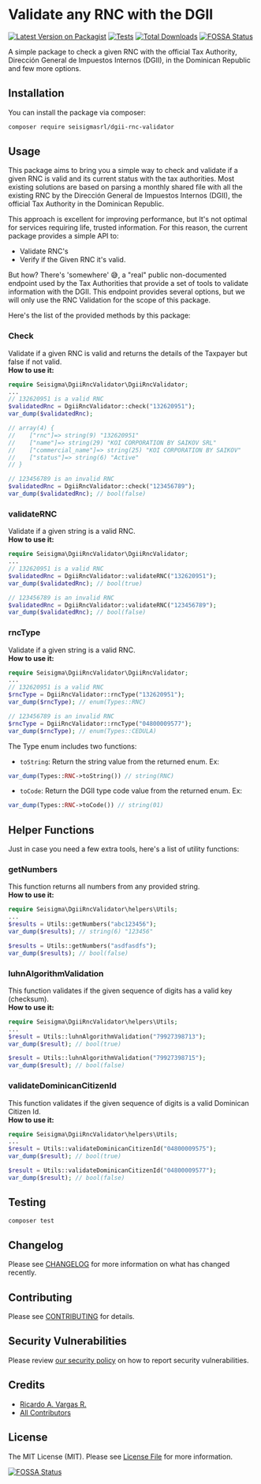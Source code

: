 # Validate any RNC with the DGII

[![Latest Version on Packagist](https://img.shields.io/packagist/v/seisigmasrl/dgii-rnc-validator.svg?style=flat-square)](https://packagist.org/packages/seisigmasrl/dgii-rnc-validator)
[![Tests](https://img.shields.io/github/actions/workflow/status/seisigmasrl/dgii-rnc-validator/run-tests.yml?branch=main&label=tests&style=flat-square)](https://github.com/seisigmasrl/dgii-rnc-validator/actions/workflows/run-tests.yml)
[![Total Downloads](https://img.shields.io/packagist/dt/seisigmasrl/dgii-rnc-validator.svg?style=flat-square)](https://packagist.org/packages/seisigmasrl/dgii-rnc-validator)
[![FOSSA Status](https://app.fossa.com/api/projects/git%2Bgithub.com%2Fseisigmasrl%2Fdgii-rnc-validator.svg?type=shield)](https://app.fossa.com/projects/git%2Bgithub.com%2Fseisigmasrl%2Fdgii-rnc-validator?ref=badge_shield)

A simple package to check a given RNC with the official Tax Authority, Dirección General de Impuestos Internos (DGII), in the Dominican Republic and few more options.

## Installation

You can install the package via composer:

```bash
composer require seisigmasrl/dgii-rnc-validator
```

## Usage
This package aims to bring you a simple way to check and validate if a given RNC is valid and its current status with the tax authorities.
Most existing solutions are based on parsing a monthly shared file with all the existing RNC by the Dirección General de Impuestos Internos (DGII), the official Tax Authority in the Dominican Republic.

This approach is excellent for improving performance, but It's not optimal for services requiring life, trusted information. For this reason, the current package provides a simple API to:
- Validate RNC's
- Verify if the Given RNC it's valid.

But how? There's 'somewhere' 😅, a "real" public non-documented endpoint used by the Tax Authorities that provide a set of tools to validate information with the DGII. This endpoint provides several options, but we will only use the RNC Validation for the scope of this package.

Here's the list of the provided methods by this package:

### Check
Validate if a given RNC is valid and returns the details of the Taxpayer but false if not valid.<br>
__How to use it:__
```php
require Seisigma\DgiiRncValidator\DgiiRncValidator;
...
// 132620951 is a valid RNC
$validatedRnc = DgiiRncValidator::check("132620951");
var_dump($validatedRnc);

// array(4) {
//    ["rnc"]=> string(9) "132620951"
//    ["name"]=> string(29) "KOI CORPORATION BY SAIKOV SRL"
//    ["commercial_name"]=> string(25) "KOI CORPORATION BY SAIKOV"
//    ["status"]=> string(6) "Active"
// }

// 123456789 is an invalid RNC
$validatedRnc = DgiiRncValidator::check("123456789");
var_dump($validatedRnc); // bool(false)
```

### validateRNC
Validate if a given string is a valid RNC.<br>
__How to use it:__
```php
require Seisigma\DgiiRncValidator\DgiiRncValidator;
...
// 132620951 is a valid RNC
$validatedRnc = DgiiRncValidator::validateRNC("132620951");
var_dump($validatedRnc); // bool(true)

// 123456789 is an invalid RNC
$validatedRnc = DgiiRncValidator::validateRNC("123456789");
var_dump($validatedRnc); // bool(false)
```

### rncType
Validate if a given string is a valid RNC.<br>
__How to use it:__
```php
require Seisigma\DgiiRncValidator\DgiiRncValidator;
...
// 132620951 is a valid RNC
$rncType = DgiiRncValidator::rncType("132620951");
var_dump($rncType); // enum(Types::RNC)

// 123456789 is an invalid RNC
$rncType = DgiiRncValidator::rncType("04800009577");
var_dump($rncType); // enum(Types::CEDULA)
```

The Type enum includes two functions:
- `toString`: Return the string value from the returned enum.
Ex:
```php
var_dump(Types::RNC->toString()) // string(RNC)
```
- `toCode`: Return the DGII type code value from the returned enum.
  Ex:
```php
var_dump(Types::RNC->toCode()) // string(01)
```

## Helper Functions
Just in case you need a few extra tools, here's a list of utility functions:

### getNumbers
This function returns all numbers from any provided string.<br>
__How to use it:__

```php
require Seisigma\DgiiRncValidator\helpers\Utils;
...
$results = Utils::getNumbers("abc123456");
var_dump($results); // string(6) "123456"

$results = Utils::getNumbers("asdfasdfs");
var_dump($results); // bool(false)
```

### luhnAlgorithmValidation
This function validates if the given sequence of digits has a valid key (checksum).<br>
__How to use it:__

```php
require Seisigma\DgiiRncValidator\helpers\Utils;
...
$result = Utils::luhnAlgorithmValidation("79927398713");
var_dump($result); // bool(true)

$result = Utils::luhnAlgorithmValidation("79927398715");
var_dump($result); // bool(false)
```

### validateDominicanCitizenId
This function validates if the given sequence of digits is a valid Dominican Citizen Id.<br>
__How to use it:__

```php
require Seisigma\DgiiRncValidator\helpers\Utils;
...
$result = Utils::validateDominicanCitizenId("04800009575");
var_dump($result); // bool(true)

$result = Utils::validateDominicanCitizenId("04800009577");
var_dump($result); // bool(false)
```

## Testing

```bash
composer test
```

## Changelog

Please see [CHANGELOG](CHANGELOG.md) for more information on what has changed recently.

## Contributing

Please see [CONTRIBUTING](.github/CONTRIBUTING.md) for details.

## Security Vulnerabilities

Please review [our security policy](../../security/policy) on how to report security vulnerabilities.

## Credits

- [Ricardo A. Vargas R.](https://github.com/ricardov03)
- [All Contributors](../../contributors)

## License

The MIT License (MIT). Please see [License File](LICENSE.md) for more information.


[![FOSSA Status](https://app.fossa.com/api/projects/git%2Bgithub.com%2Fseisigmasrl%2Fdgii-rnc-validator.svg?type=large)](https://app.fossa.com/projects/git%2Bgithub.com%2Fseisigmasrl%2Fdgii-rnc-validator?ref=badge_large)